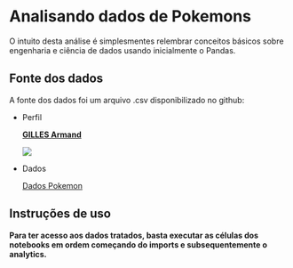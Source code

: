 # Analisando dados de Pokemons
O intuito desta análise é simplesmentes relembrar conceitos básicos sobre engenharia e ciência de dados usando inicialmente o Pandas.

## Fonte dos dados
A fonte dos dados foi um arquivo .csv disponibilizado no github:
- Perfil

    [**GILLES Armand**](https://gist.github.com/armgilles/)

    ![](https://avatars.githubusercontent.com/u/8374843?v=4)

- Dados

    [Dados Pokemon](https://gist.github.com/armgilles/194bcff35001e7eb53a2a8b441e8b2c6/)


## Instruções de uso
**Para ter acesso aos dados tratados, basta executar as células dos notebooks em ordem começando do imports e subsequentemente o analytics.**